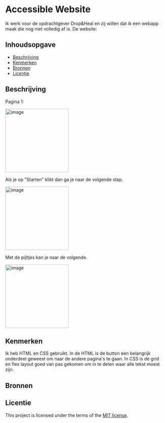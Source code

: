 # Accessible Website

Ik werk voor de opdrachtgever Drop&Heal en zij willen dat ik een webapp maak die nog niet volledig af is. De website:

## Inhoudsopgave

  * [Beschrijving](#beschrijving)
  * [Kenmerken](#kenmerken)
  * [Bronnen](#bronnen)
  * [Licentie](#licentie)

## Beschrijving
Pagina 1:

<img width="200" alt="image" src="https://github.com/user-attachments/assets/7640f068-f760-4de2-8ed7-10d19754c761">

Als je op "Starten" klikt dan ga je naar de volgende stap.

<img width="200" alt="image" src="https://github.com/user-attachments/assets/a7712da6-e5b1-4c5b-93c1-353011b78674">

Met de pijltjes kan je naar de volgende.

<img width="200" alt="image" src="https://github.com/user-attachments/assets/42dbdc08-42d2-4dd4-8e82-d8a828a3ec31">

## Kenmerken
Ik heb HTML en CSS gebruikt. In de HTML is de button een belangrijk onderdeel geweest om naar de andere pagina's te gaan. In CSS is de grid en flex layout goed van pas gekomen om in te delen waar alle tekst moest zijn.

## Bronnen

## Licentie
This project is licensed under the terms of the [MIT license](./LICENSE).

